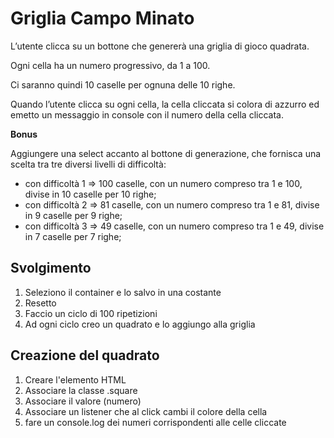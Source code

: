 **Griglia Campo Minato**
===
L’utente clicca su un bottone che genererà una griglia di gioco quadrata.

Ogni cella ha un numero progressivo, da 1 a 100.

Ci saranno quindi 10 caselle per ognuna delle 10 righe.

Quando l’utente clicca su ogni cella, la cella cliccata si colora di azzurro ed emetto un messaggio in console con il numero della cella cliccata.

**Bonus**

Aggiungere una select accanto al bottone di generazione, che fornisca una scelta tra tre diversi livelli di difficoltà:
- con difficoltà 1 => 100 caselle, con un numero compreso tra 1 e 100, divise in 10 caselle per 10 righe;
- con difficoltà 2 => 81 caselle, con un numero compreso tra 1 e 81, divise in 9 caselle per 9 righe;
- con difficoltà 3 => 49 caselle, con un numero compreso tra 1 e 49, divise in 7 caselle per 7 righe;
## Svolgimento
1. Seleziono il container e lo salvo in una costante
2. Resetto
3. Faccio un ciclo di 100 ripetizioni
4. Ad ogni ciclo creo un quadrato e lo aggiungo alla griglia
## Creazione del quadrato
1. Creare l'elemento HTML
2. Associare la classe .square
3. Associare il valore (numero)
4. Associare un listener che al click cambi il colore della cella
5. fare un console.log dei numeri corrispondenti alle celle cliccate
